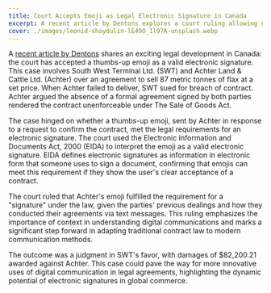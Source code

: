```yaml
---
title: Court Accepts Emoji as Legal Electronic Signature in Canada
excerpt: A recent article by Dentons explores a court ruling allowing emoji to serve as a valid electronic signature, showcasing innovative legal potential.
cover: ./images/leonid-shaydulin-lE49O_1l97A-unsplash.webp
---
```


A [recent article by Dentons](https://www.dentonsdata.com/court-accepts-%f0%9f%91%8d-emoji-as-electronic-signature/?-emoji-as-electronic-signature%2F%3Futm_source=rss&utm_medium=rss&utm_campaign=court-accepts-%25f0%259f%2591%258d-emoji-as-electronic-signature#page=1) shares an exciting legal development in Canada: the court has accepted a thumbs-up emoji as a valid electronic signature. This case involves South West Terminal Ltd. (SWT) and Achter Land & Cattle Ltd. (Achter) over an agreement to sell 87 metric tonnes of flax at a set price. When Achter failed to deliver, SWT sued for breach of contract. Achter argued the absence of a formal agreement signed by both parties rendered the contract unenforceable under The Sale of Goods Act.

The case hinged on whether a thumbs-up emoji, sent by Achter in response to a request to confirm the contract, met the legal requirements for an electronic signature. The court used the Electronic Information and Documents Act, 2000 (EIDA) to interpret the emoji as a valid electronic signature. EIDA defines electronic signatures as information in electronic form that someone uses to sign a document, confirming that emojis can meet this requirement if they show the user's clear acceptance of a contract.

The court ruled that Achter's emoji fulfilled the requirement for a "signature" under the law, given the parties' previous dealings and how they conducted their agreements via text messages. This ruling emphasizes the importance of context in understanding digital communications and marks a significant step forward in adapting traditional contract law to modern communication methods.

The outcome was a judgment in SWT's favor, with damages of $82,200.21 awarded against Achter. This case could pave the way for more innovative uses of digital communication in legal agreements, highlighting the dynamic potential of electronic signatures in global commerce.
